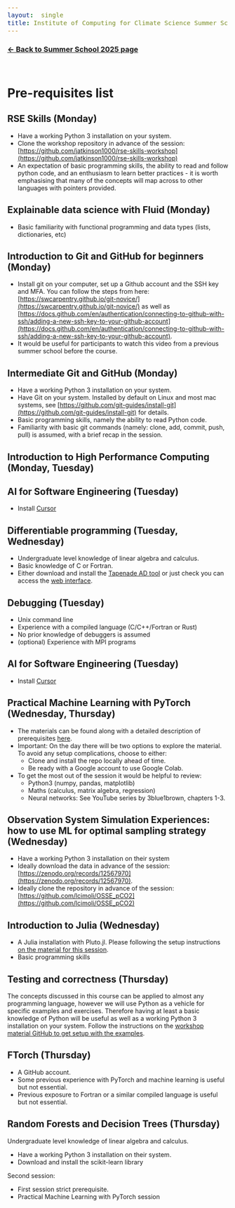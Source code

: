 ```yaml
---
layout:  single
title: Institute of Computing for Climate Science Summer School 2025
---
```


<style>
span.other, span.research, span.sci, span.social, span.workshop, span.hack, span.disc {
  border-radius: 4px;
  /* border-style: outset; */
  padding: 3pt;
}
span.other {
  background: rgb(237, 241, 255);
}
span.research {
  background: rgb(250, 238, 210);
}
span.sci,span.research {
  background: rgb(255, 227, 243);
}
span.social {
  background: rgb(255, 251, 204);
}
a.workhop:hover {
  text-decoration: underline;
}
.workshop {
  font-weight:700;
  color: #1d3ddf;
  cursor: pointer;
}
span.disc {
  background: rgb(242, 224, 255);
}
span.hack {
  background: rgb(230, 242, 232);
}
.showButton {
    font-size: smaller;
    font-decoration: underline;
    color: #eee;
    background: #5d4cfe;
    display: block-level;
    clear: left;
    cursor: pointer;
    border: outset;
    padding: 2px;
}
.showButton:active {
    border: inset;
}
.showButton:hover {
    border: outset;
    background: #8d8cff
}.abstract {
    margin: 10px;
    padding: 10px;
    text-align: justify;
    width: 60vw;
    top: 20vh;
    max-height: 60vh;
    left: 25vw;
    background: #eee;
    position: fixed;
    z-index: 10;
    overflow: scroll;

}
.opt {
	color: gray;
	font-style: italic;
	}
	div {
  font-size:12.5pt;
  text-align:justify;
  }
  .chairs {
  display:none;
  color: purple;
  font-weight: bold;
}
#abstracts div {
	display: none;
}
body {
  z-index: 0;
}
#layer {
  background: rgba(0,0,0,0.5);
  z-index: 2;
  display: none;
  position: fixed;
  left: 0;
  right: 0;
  top: 0;
  bottom: 0;
  height: 100vh;
  width: 100vw;
}
td:nth-child(3), td:nth-child(4) {
  padding-left: 2em;
  padding-right: 2em;
}
.pre-reqs {
  background: #e1e5e0;
}
</style>

<style>
div {
  font-size:12.5pt;
  text-align:justify;
}
</style>

<div id="layer"></div>

<h3><a href="summerschool25.htm">← Back to Summer School 2025 page</a></h3><br />

# Pre-requisites list 


## RSE Skills (Monday)

* Have a working Python 3 installation on your system.
* Clone the workshop repository in advance of the session: [https://github.com/jatkinson1000/rse-skills-workshop](https://github.com/jatkinson1000/rse-skills-workshop)
* An expectation of basic programming skills, the ability to read and follow python code, and an enthusiasm to learn better practices - it is worth emphasising that many of the concepts will map across to other languages with pointers provided.

## Explainable data science with Fluid (Monday)

* Basic familiarity with functional programming and data types (lists, dictionaries, etc)

## Introduction to Git and GitHub for beginners (Monday)

* Install git on your computer, set up a Github account and the SSH key and MFA. You can follow the steps from here: [https://swcarpentry.github.io/git-novice/](https://swcarpentry.github.io/git-novice/) as well as [https://docs.github.com/en/authentication/connecting-to-github-with-ssh/adding-a-new-ssh-key-to-your-github-account](https://docs.github.com/en/authentication/connecting-to-github-with-ssh/adding-a-new-ssh-key-to-your-github-account).
* It would be useful for participants to watch this video from a previous summer school before the course.

## Intermediate Git and GitHub (Monday)

* Have a working Python 3 installation on your system.
* Have Git on your system. Installed by default on Linux and most mac systems, see [https://github.com/git-guides/install-git](https://github.com/git-guides/install-git) for details.
* Basic programming skills, namely the ability to read Python code.
* Familiarity with basic git commands (namely: clone, add, commit, push, pull) is assumed, with a brief recap in the session.

## Introduction to High Performance Computing (Monday, Tuesday)

## AI for Software Engineering (Tuesday)

* Install [Cursor](https://www.cursor.com)

## Differentiable programming (Tuesday, Wednesday)

* Undergraduate level knowledge of linear algebra and calculus.
* Basic knowledge of C or Fortran.
* Either download and install the [Tapenade AD tool](https://tapenade.gitlabpages.inria.fr/tapenade/) or just check you can access the [web interface](http://tapenade.inria.fr:8080/tapenade/index.jsp). 

## Debugging (Tuesday)

* Unix command line
* Experience with a compiled language (C/C++/Fortran or Rust)
* No prior knowledge of debuggers is assumed
* (optional) Experience with MPI programs

## AI for Software Engineering (Tuesday)

- Install [Cursor](https://www.cursor.com)

## Practical Machine Learning with PyTorch (Wednesday, Thursday)

* The materials can be found along with a detailed description of prerequisites [here](https://github.com/Cambridge-ICCS/practical-ml-with-pytorch).
* Important: On the day there will be two options to explore the material. To avoid any setup complications, choose to either:
   - Clone and install the repo locally ahead of time.
   - Be ready with a Google account to use Google Colab.
* To get the most out of the session it would be helpful to review:
   - Python3 (numpy, pandas, matplotlib)
   - Maths (calculus, matrix algebra, regression)
   - Neural networks: See YouTube series by 3blue1brown, chapters 1-3.

## Observation System Simulation Experiences: how to use ML for optimal sampling strategy (Wednesday)

* Have a working Python 3 installation on their system
* Ideally download the data in advance of the session: [https://zenodo.org/records/12567970](https://zenodo.org/records/12567970).
* Ideally clone the repository in advance of the session: [https://github.com/lcimoli/OSSE_pCO2](https://github.com/lcimoli/OSSE_pCO2)

## Introduction to Julia (Wednesday)

* A Julia installation with Pluto.jl. Please following the setup instructions [on the material for this session](https://github.com/Cambridge-ICCS/Summer-School-Julia-Tutorial).
* Basic programming skills

## Testing and correctness (Thursday)

The concepts discussed in this course can be applied to almost any programming language, however we will use Python as a vehicle for specific examples and exercises.
Therefore having at least a basic knowledge of Python will be useful as well as a working Python 3 installation on your system. 
Follow the instructions on the [workshop material GitHub to get setup with the examples](https://github.com/Cambridge-ICCS/testing-workshop/blob/main/example/).

## FTorch (Thursday)

- A GitHub account.
- Some previous experience with PyTorch and machine learning is useful but not essential.
- Previous exposure to Fortran or a similar compiled language is useful but not essential.

## Random Forests and Decision Trees (Thursday)

Undergraduate level knowledge of linear algebra and calculus.
- Have a working Python 3 installation on their system.
- Download and install the scikit-learn library
  
Second session:
- First session strict prerequisite.
- Practical Machine Learning with PyTorch session
